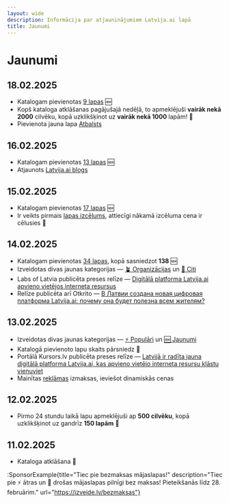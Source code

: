```yaml
---
layout: wide
description: Informācija par atjauninājumiem Latvija.ai lapā
title: Jaunumi
---
```


# Jaunumi

## 18.02.2025

- Katalogam pievienotas [9 lapas](/tags/jaunumi) 🆕
- Kopš kataloga atklāšanas pagājušajā nedēļā, to apmeklējuši **vairāk nekā 2000** cilvēku, kopā uzklikšķinot uz **vairāk nekā 1000** lapām! 🚀
- Pievienota jauna lapa [Atbalsts](/atbalsts)

## 16.02.2025

- Katalogam pievienotas [13 lapas](/tags/jaunumi) 🆕
- Atjaunots [Latvija.ai blogs](https://blog.latvija.ai)

## 15.02.2025

- Katalogam pievienotas [17 lapas](/tags/jaunumi) 🆕
- Ir veikts pirmais [lapas izcēlums](/reklama/#izcelumi), attiecīgi nākamā izcēluma cena ir cēlusies 💸

## 14.02.2025

- Katalogam pievienotas [34 lapas](/tags/jaunumi), kopā sasniedzot **138** 🆕
- Izveidotas divas jaunas kategorijas — [🪴 Organizācijas](/tags/organizacijas) un [🎲 Citi](/tags/citi)
- Labs of Latvia publicēta preses relīze — [Digitālā platforma Latvija.ai apvieno vietējos interneta resursus](https://labsoflatvia.com/aktuali/digitala-platforma-latvija-ai-apvieno-vietejos-interneta-resursus)
- Relīze publicēta arī Otkrito — [В Латвии создана новая цифровая платформа Latvija.ai: почему она будет полезна всем жителям?](https://rus.jauns.lv/article/novosti/641359-v-latvii-sozdana-novaia-cifrovaia-platforma-latvijaai-pocemu-ona-budet-polezna-vsem-ziteliam)

## 13.02.2025

- Izveidotas divas jaunas kategorijas — [⚡ Populāri](/tags/populari) un [🆕 Jaunumi](/tags/jaunumi)
- Katalogā pievienoto lapu skaits pārsniedz 💯
- Portālā Kursors.lv publicēta preses relīze — [Latvijā ir radīta jauna digitālā platforma Latvija.ai, kas apvieno vietējo interneta resursu klāstu vienuviet](https://kursors.lv/2025/02/13/latvija-ir-radita-jauna-digitala-platforma-latvija-ai-kas-apvieno-vietejo-interneta-resursu-klastu-vienuviet/)
- Mainītas [reklāmas](/reklama) izmaksas, ieviešot dinamiskās cenas

## 12.02.2025

- Pirmo 24 stundu laikā lapu apmeklējuši ap **500 cilvēku**, kopā uzklikšķinot uz gandrīz **150 lapām** 🚀

## 11.02.2025

- Kataloga atklāšana 🥳

:SponsorExample{title="Tiec pie bezmaksas mājaslapas!" description="Tiec pie ⚡ ātras un 🔐 drošas mājaslapas pilnīgi bez maksas! Pieteikšanās līdz 28. februārim." url="https://izveide.lv/bezmaksas"}
